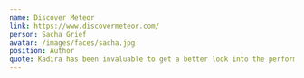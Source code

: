 ```yaml
---
name: Discover Meteor
link: https://www.discovermeteor.com/
person: Sacha Grief
avatar: /images/faces/sacha.jpg
position: Author
quote: Kadira has been invaluable to get a better look into the performance of Telescope
---
```

